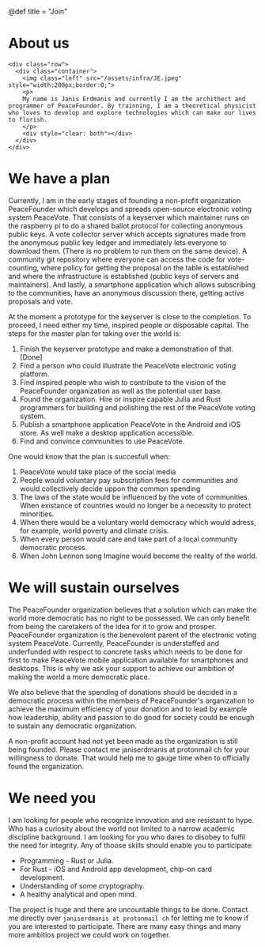 @def title = "Join"

# About us

~~~
<div class="row">
  <div class="container">
    <img class="left" src="/assets/infra/JE.jpeg" style="width:200px;border:0;">
    <p>
    My name is Janis Erdmanis and currently I am the archithect and programmer of PeaceFounder. By trainning, I am a theoretical physicist who loves to develop and explore technologies which can make our lives to florish.
    </p>
    <div style="clear: both"></div>      
  </div>
</div>
~~~

# We have a plan

Currently, I am in the early stages of founding a non-profit organization PeaceFounder which develops and spreads open-source electronic voting system PeaceVote. That consists of a keyserver which maintainer runs on the raspberry pi to do a shared ballot protocol for collecting anonymous public keys. A vote collector server which accepts signatures made from the anonymous public key ledger and immediately lets everyone to download them. (There is no problem to run them on the same device). A community git repository where everyone can access the code for vote-counting, where policy for getting the proposal on the table is established and where the infrastructure is established (public keys of servers and maintainers). And lastly, a smartphone application which allows subscribing to the communities, have an anonymous discussion there, getting active proposals and vote. 

At the moment a prototype for the keyserver is close to the completion.  To proceed, I need either my time, inspired people or disposable capital.  The steps for the master plan for taking over the world is:

1. Finish the keyserver prototype and make a demonstration of that. [Done]
2. Find a person who could illustrate the PeaceVote electronic voting platform. 
3. Find inspired people who wish to contribute to the vision of the PeaceFounder organization as well as the potential user base.
4. Found the organization. Hire or inspire capable Julia and Rust programmers for building and polishing the rest of the PeaceVote voting system.
5. Publish a smartphone application PeaceVote in the Android and iOS store. As well make a desktop application accessible. 
6. Find and convince communities to use PeaceVote. 

One would know that the plan is succesfull when:

1. PeaceVote would take place of the social media
2. People would voluntary pay subscription fees for communities and would collectively decide uppon the common spending
3. The laws of the state would be influenced by the vote of communities. When existance of countries would no longer be a necessity to protect minorities. 
4. When there would be a voluntary world democracy which would adress, for example, world poverty and climate crisis. 
5. When every person would care and take part of a local community democratic process.
6. When John Lennon song Imagine would become the reality of the world.  

# We will sustain ourselves

The PeaceFounder organization believes that a solution which can make the world more democratic has no right to be possessed. We can only benefit from being the caretakers of the idea for it to grow and prosper. PeaceFounder organization is the benevolent parent of the electronic voting system PeaceVote. Currently, PeaceFounder is understaffed and underfunded with respect to concrete tasks which needs to be done for first to make PeaceVote mobile application available for smartphones and desktops. This is why we ask your support to achieve our ambition of making the world a more democratic place.

We also believe that the spending of donations should be decided in a democratic process within the members of PeaceFounder's organization to achieve the maximum efficiency of your donation and to lead by example how leadership, ability and passion to do good for society could be enough to sustain any democratic organization.

A non-profit account had not yet been made as the organization is still being founded. Please contact me janiserdmanis at protonmail ch for your willingness to donate. That would help me to gauge time when to officially found the organization.

# We need you

I am looking for people who recognize innovation and are resistant to hype. Who has a curiosity about the world not limited to a narrow academic discipline background. I am looking for you who dares to disobey to fulfil the need for integrity. Any of thoose skills should enable you to participate:

+ Programming - Rust or Julia.
+ For Rust - iOS and Android app development, chip-on card development.
+ Understanding of some cryptography.
+ A healthy analytical and open mind. 

The project is huge and there are uncountable things to be done. Contact me directly over `janiserdmanis at protonmail ch` for letting me to know if you are interested to participate. There are many easy things and many more ambitios project we could work on together. 
